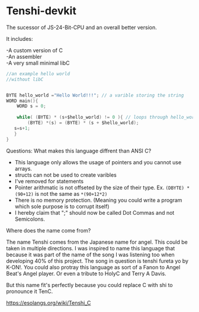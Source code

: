 # Tenshi-devkit


The sucessor of JS-24-Bit-CPU and an overall better version. 



It includes:
<p>
  -A custom version of C
  <br>
  -An assembler
  <br>
  -A very small minimal libC
  <br>
</p>
 
 
 
```C
//an example hello world
//without libC


BYTE hello_world ="Hello World!!!"; // a varible storing the string
WORD main(){
    WORD s = 0;
    
    while( (BYTE) * (s+$hello_world) != 0 ){ // loops through hello_world and writes it to the MMIO screen.
        (BYTE) *(s) = (BYTE) * (s + $hello_world);
   s=s+1; 
   }
}
```

Questions:
What makes this language diffrent than ANSI C?
- This language only allows the usage of pointers and you cannot use arrays.
- structs can not be used to create varibles
- I've removed for statements
- Pointer arithmatic is not offseted by the size of their type. Ex. ```(DBYTE) *(90+12)``` is not the same as ```*(90+12*2)```
- There is no memory protection. (Meaning you could write a program which sole purpose is to corrupt itself)
- I hereby claim that ";" should now be called Dot Commas and not Semicolons.

Where does the name come from?

The name Tenshi comes from the Japanese name for angel. 
This could be taken in multiple directions. 
I was inspired to name this language that because it was part of the name of the song I was listening too when developing 40% of this project. 
The song in question is tenshi fureta yo by K-ON!. You could also protray this language as sort of a Fanon to Angel Beat's Angel player. 
Or even a tribute to HolyC and Terry A Davis.

But this name fit's perfectly because you could replace C with shi to pronounce it TenC.

<a href= "https://esolangs.org/wiki/Tenshi_C">https://esolangs.org/wiki/Tenshi_C</a>
